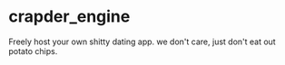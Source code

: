 # crapder_engine
Freely host your own shitty dating app. we don't care, just don't eat out potato chips.
